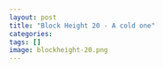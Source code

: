 ```yaml
---
layout: post
title: "Block Height 20 - A cold one"
categories: 
tags: []
image: blockheight-20.png
---
```



